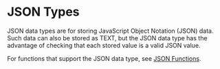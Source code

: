 # JSON Types<a name="EN-US_TOPIC_0242370422"></a>

JSON data types are for storing JavaScript Object Notation \(JSON\) data. Such data can also be stored as TEXT, but the JSON data type has the advantage of checking that each stored value is a valid JSON value.

For functions that support the JSON data type, see  [JSON Functions](json-functions.md).

